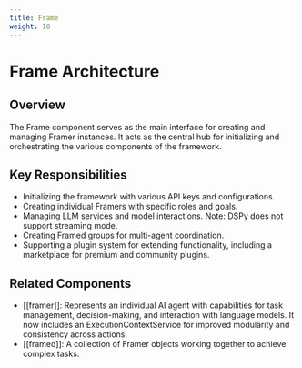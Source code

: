 ```yaml
---
title: Frame
weight: 10
---
```


# Frame Architecture

## Overview

The Frame component serves as the main interface for creating and managing Framer instances. It acts as the central hub for initializing and orchestrating the various components of the framework.

## Key Responsibilities

- Initializing the framework with various API keys and configurations.
- Creating individual Framers with specific roles and goals.
- Managing LLM services and model interactions. Note: DSPy does not support streaming mode.
- Creating Framed groups for multi-agent coordination.
- Supporting a plugin system for extending functionality, including a marketplace for premium and community plugins.

## Related Components

- [[framer]]: Represents an individual AI agent with capabilities for task management, decision-making, and interaction with language models. It now includes an ExecutionContextService for improved modularity and consistency across actions.
- [[framed]]: A collection of Framer objects working together to achieve complex tasks.
